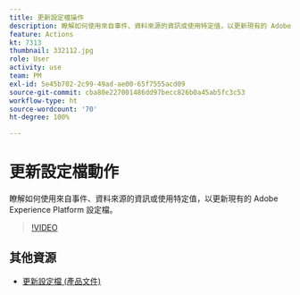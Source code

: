 ```yaml
---
title: 更新設定檔操作
description: 瞭解如何使用來自事件、資料來源的資訊或使用特定值，以更新現有的 Adobe Experience Platform 設定檔。
feature: Actions
kt: 7313
thumbnail: 332112.jpg
role: User
activity: use
team: PM
exl-id: 5e45b702-2c99-49ad-ae00-65f7555acd09
source-git-commit: cba80e227001486dd97becc826b0a45ab5fc3c53
workflow-type: ht
source-wordcount: '70'
ht-degree: 100%

---
```


# 更新設定檔動作

瞭解如何使用來自事件、資料來源的資訊或使用特定值，以更新現有的 Adobe Experience Platform 設定檔。

>[!VIDEO](https://video.tv.adobe.com/v/332112?quality=12&learn=on)

## 其他資源

* [更新設定檔 (產品文件)](https://experienceleague.adobe.com/docs/journeys/using/building-journeys/about-journey-building/action-activities/update-profiles.html?lang=zh-Hant#important-notes)
